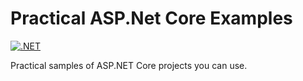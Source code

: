 # Practical ASP.Net Core Examples

[![.NET](https://github.com/ibrahimatay/Practical-ASPNetCore-Examples/actions/workflows/dotnet.yml/badge.svg?branch=main)](https://github.com/ibrahimatay/Practical-ASPNetCore-Examples/actions/workflows/dotnet.yml)

Practical samples of ASP.NET Core projects you can use.
